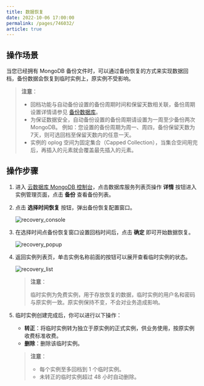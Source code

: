 ```yaml
---
title: 数据恢复
date: 2022-10-06 17:00:00
permalink: /pages/746032/
article: true
---
```



## 操作场景

当您已经拥有 MongoDB 备份文件时，可以通过备份恢复的方式来实现数据回档，备份数据会恢复到临时实例上，原实例不受影响。

> **注意**：
>
> - 回档功能与自动备份设置的备份周期时间和保留天数相关联，备份周期设置详情请参见 [备份数据库](./00.备份数据库.md)。
> - 为保证数据安全，自动备份设置的备份周期请设置为一周至少备份两次 MongoDB。 例如：您设置的备份周期为周一、周四，备份保留天数为7天，则可选回档至保留天数内的任意一天。
> - 实例的 oplog 空间为固定集合（Capped Collection），当集合空间用完后，再插入的元素就会覆盖最先插入的元素。

## 操作步骤

1. 进入 [云数据库 MongoDB 控制台](https://console.capitalonline.net/mongodb)，点击数据库服务列表页操作 **详情** 按钮进入实例管理页面，点击 **备份** 查看备份列表。

2. 点击 **选择时间恢复** 按钮，弹出备份恢复配置窗口。

   ![recovery_console](./../../pic/recovery_console.png)

3. 在选择时间点备份恢复窗口设置回档时间后，点击 **确定** 即可开始数据恢复。

   ![recovery_popup](./../../pic/recovery_popup.png)
   
4. 返回实例列表页，单击实例名称前面的按钮可以展开查看临时实例的状态。

   ![recovery_list](./../../pic/recovery_list.png)

   > **注意**：
   >
   > 临时实例为免费实例，用于存放恢复的数据，临时实例的用户名和密码与原实例一致。原实例保持不变，不会对业务造成影响。

5. 临时实例创建完成后，你可以进行以下操作：

   - **转正**：将临时实例转为独立于原实例的正式实例，供业务使用，按原实例收费标准收费。
   - **删除**：删除该临时实例。

   > **注意**：
   >
   > - 每个实例至多回档到 1 个临时实例。
   > - 未转正的临时实例超过 48 小时自动删除。                                                                                                        

